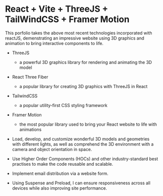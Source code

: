 # React + Vite + ThreeJS + TailWindCSS + Framer Motion

This porfolio takes the above most recent technologies incorporated with reactJS, demenstrating an impressive website using 3D graphics and animation to bring interactive components to life.

- ThreeJS 
    - a powerful 3D graphics library for rendering and animating the 3D model
- React Three Fiber 
    - a popular library for creating 3D graphics with ThreeJS in React
- TailwindCSS 
    - a popular utility-first CSS styling framework
- Framer Motion 
    - the most popular library used to bring your React website to life with animations

- Load, develop, and customize wonderful 3D models and geometries with different lights, as well as comprehend the 3D environment with a camera and object orientation in space.
- Use Higher Order Components (HOCs) and other industry-standard best practises to make the code reusable and scalable.
- Implement email distribution via a website form.
- Using Suspense and Preload, I can ensure responsiveness across all devices while also improving site performance.

